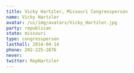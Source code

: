 ```yaml
---
title: Vicky Hartzler, Missouri Congressperson
name: Vicky Hartzler
avatar: /ui/img/avatars/Vicky_Hartzler.jpg
party: republican
state: missouri
type: congressperson
lasthall: 2014-04-14
phone: 202-225-2876
never: 
twitter: RepHartzler
---
```

